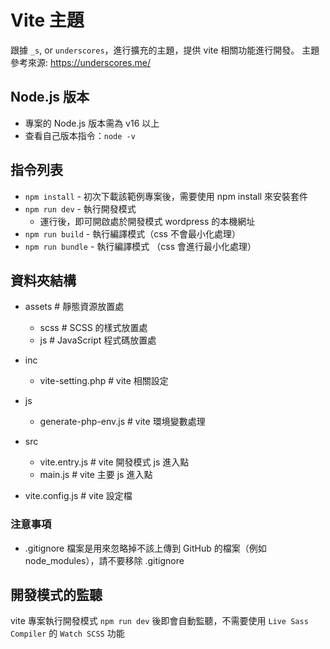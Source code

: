 # Vite 主題
跟據 `_s`, or `underscores`，進行擴充的主題，提供 vite 相關功能進行開發。 
主題參考來源: https://underscores.me/

## Node.js 版本
  - 專案的 Node.js 版本需為 v16 以上
  - 查看自己版本指令：`node -v`


## 指令列表
- `npm install` - 初次下載該範例專案後，需要使用 npm install 來安裝套件
- `npm run dev` - 執行開發模式
  - 運行後，即可開啟處於開發模式 wordpress 的本機網址
- `npm run build` - 執行編譯模式（css 不會最小化處理）
- `npm run bundle` - 執行編譯模式 （css 會進行最小化處理）

## 資料夾結構
  - assets # 靜態資源放置處
    - scss # SCSS 的樣式放置處
    - js # JavaScript 程式碼放置處

  - inc 
    - vite-setting.php # vite 相關設定

  - js 
    - generate-php-env.js # vite 環境變數處理

  - src
    - vite.entry.js # vite 開發模式 js 進入點
    - main.js # vite 主要 js 進入點

  - vite.config.js # vite 設定檔

### 注意事項
- .gitignore 檔案是用來忽略掉不該上傳到 GitHub 的檔案（例如 node_modules），請不要移除 .gitignore

## 開發模式的監聽
vite 專案執行開發模式 `npm run dev` 後即會自動監聽，不需要使用 `Live Sass Compiler` 的 `Watch SCSS` 功能